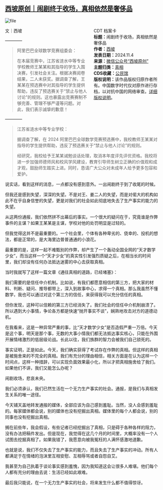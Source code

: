 <!--1730713626000-->
[西坡原创｜闹剧终于收场，真相依然是奢侈品](https://chinadigitaltimes.net/chinese/712820.html)
------

<p><img decoding="async" src="https://chinadigitaltimes.net/chinese/files/2024/11/image-1730712080663.png" alt="file"></p><div style="width:42%;float:right;padding-left:20px;"><div class="su-spoiler su-spoiler-style-fancy su-spoiler-icon-chevron-circle su-spoiler-closed" data-scroll-offset="0" data-anchor-in-url="no"><div class="su-spoiler-title" tabindex="0" role="button"><span class="su-spoiler-icon"></span>CDT 档案卡</div><div class="su-spoiler-content su-u-clearfix su-u-trim"><strong>标题：</strong>闹剧终于收场，真相依然是奢侈品<br><strong>作者：</strong><a href="https://chinadigitaltimes.net/space/西坡原创" target="_blank">西坡</a><br><strong>发表日期：</strong>2024.11.4<br><strong>来源：</strong><a href="https://web.archive.org/web/https://mp.weixin.qq.com/s/5DsnIGKcIiQyN2aTan69Jg" target="_blank">微信公众号“西坡原创”</a><br><strong>主题归类：</strong><a href="https://chinadigitaltimes.net/space/真相" target="_blank">真相</a><br><strong>CDS收藏：</strong><a href="https://chinadigitaltimes.net/space/%E5%85%AC%E6%B0%91%E9%A6%86" target="_blank" rel="noopener">公民馆</a><br><strong>版权说明：</strong>该作品版权归原作者所有。中国数字时代仅对原作进行存档，以对抗中国的网络审查。<a href="https://chinadigitaltimes.net/chinese/copyright">详细版权说明</a>。</div></div></div><p>文｜西坡</p><p>————</p><blockquote><p>阿里巴巴全球数学竞赛组委会：</p><p>在本届竞赛中，江苏省涟水中等专业学校教师王某某和其指导的学生入围决赛，引发社会关注。根据决赛阅卷结果，二人未获奖。据调查了解，王某某在预选赛中对其指导的学生提供帮助，违反了预选赛关于“禁止与他人讨论”的规则。这也暴露出竞赛赛制不够完善、管理不够严谨等问题。对此，我们表示诚挚的歉意！</p></blockquote><p>————</p><blockquote><p>江苏省涟水中等专业学校：</p><p>据调查了解，在 2024 阿里巴巴全球数学竞赛预选赛中，我校教师王某某对指导的学生提供帮助，违反了预选赛关于“禁止与他人讨论”的规则。</p><p>经研究，我校给予王某某诫勉谈话处理，取消本年度评先评优资格。我校将进一步加强师德师风和校风学风建设，教育引导师生树立正确的价值观和成才观，鼓励师生踏实上进。同时，恳请广大公众对未成年人给予更多包容和爱护。</p></blockquote><p>说实话，看到这样的消息，一点都没有感到意外。一出闹剧终于到了收尾的时候。</p><p>但我还是感到失望，深深的失望。不是对王、姜二人的失望，而是对偌大的机构如此不在乎自身信誉的失望，更是对我们的社会如此彻底地失去了生产事实的能力的失望。</p><p>从这两份通报，我们依然拼不出幕后的事实。一个很大的疑问在于，究竟谁是作弊事件的主谋？如果王某某是主谋，学校对他的处罚明显是过轻的。</p><p>但我觉得这并不是最重要的。一个社会里，个体有各种卑劣的、侥幸的、投机的想法，都是正常的，是大海里边普普通通的小浪花。</p><p>最重要的是，这样一起不难甄别的作弊，却产生了一个轰动全国全网的“天才数学少女”，而当这样一个“天才少女”的真实性引发强烈质疑之后，在相当长的时间里，我们却没有任何办法抵达迷雾的中心去获取真相。</p><p>当时我就写了这样一篇文章《通往真相的道路，已经堵塞》：</p><p>我们需要的是信任中介机制。比如说，有我们都愿意相信的第三方，把大家的材料、判断、疑问、推导都带上，深入到故事中心，求得一个真相。那么我虽然不懂数学，我也可以通过对这个第三方的信任，来获得我可以充分信任的真相。</p><p>但你发现，这种可以信赖的第三方已经消失了。我们社会的信任中介机制崩溃了。所以遇到大小事情，争论各方都是快速“抛开事实不谈”，娴熟地攻击对方的道德动机。</p><p>在我看来，这是一种异常严重的事，比“天才数学少女”是否造假严重一万倍。今天是这个事，明天是那个事，无数的大事小情我们都无法抵达事实核心，只能在外围开展情绪激烈的低层级论战。长此以往，我们族群的智力会被我们自己锁死的。</p><p>事实证明，正是如此。今天，我们确实获得了考试存在作弊的真相。但这样的真相是被施舍来的不完全的真相。我们有充分的理由相信，相关方面是在认为这样一个时间点，这样一种措辞，可以实现负面效果最小化，所以才把真相施舍给了我们。如果他们不讲，我们又能怎么办呢？</p><p>闹剧收场，悲哀未央。</p><p>我们必须承认，我们已然生活在一个无力生产事实的社会。通报，是我们与真相发生关系的唯一途径。</p><p>今天铺天盖地转发通报的媒体，全部应该为自己感到羞耻。当然，没人会感到羞耻的。每家媒体都会说，别的媒体也没有挖掘出真相。媒体里的每个人都会说，别的同事也没有挖掘出真相。</p><p>搁在前些年，我会假设，有些记者已经挖掘出了真相，只是碍于各种各样的阻力，没有办法把稿件发出。但是现在，我觉得在这几个月的时间里，大概率没有一个人试图去挖掘真相了。如果我错了，我愿意向被我冤枉的人满怀感激地道歉。</p><p>也就是说，我们不仅失去了生产事实的能力，而且失去了生产事实的冲动。所有人都满足于在情绪的泡沫里互相安慰、互相辱骂或者自怨自艾。</p><p>我甚至为自己执着于谈论事实感到羞愧，因为我知道这会让很多人难堪。他们每个人都有充分的理由去说：生活已经如此艰难。</p><p>最后我只能说，在一个无力生产事实的社会，将来发生什么都不值得惊讶。</p><div class="addtoany_share_save_container addtoany_content addtoany_content_bottom"><div class="a2a_kit a2a_kit_size_32 addtoany_list" data-a2a-url="https://chinadigitaltimes.net/chinese/712820.html" data-a2a-title="西坡原创｜闹剧终于收场，真相依然是奢侈品"><a class="a2a_button_facebook" href="https://www.addtoany.com/add_to/facebook?linkurl=https%3A%2F%2Fchinadigitaltimes.net%2Fchinese%2F712820.html&amp;linkname=%E8%A5%BF%E5%9D%A1%E5%8E%9F%E5%88%9B%EF%BD%9C%E9%97%B9%E5%89%A7%E7%BB%88%E4%BA%8E%E6%94%B6%E5%9C%BA%EF%BC%8C%E7%9C%9F%E7%9B%B8%E4%BE%9D%E7%84%B6%E6%98%AF%E5%A5%A2%E4%BE%88%E5%93%81" title="Facebook" rel="nofollow noopener" target="_blank"></a><a class="a2a_button_twitter" href="https://www.addtoany.com/add_to/twitter?linkurl=https%3A%2F%2Fchinadigitaltimes.net%2Fchinese%2F712820.html&amp;linkname=%E8%A5%BF%E5%9D%A1%E5%8E%9F%E5%88%9B%EF%BD%9C%E9%97%B9%E5%89%A7%E7%BB%88%E4%BA%8E%E6%94%B6%E5%9C%BA%EF%BC%8C%E7%9C%9F%E7%9B%B8%E4%BE%9D%E7%84%B6%E6%98%AF%E5%A5%A2%E4%BE%88%E5%93%81" title="Twitter" rel="nofollow noopener" target="_blank"></a><a class="a2a_button_telegram" href="https://www.addtoany.com/add_to/telegram?linkurl=https%3A%2F%2Fchinadigitaltimes.net%2Fchinese%2F712820.html&amp;linkname=%E8%A5%BF%E5%9D%A1%E5%8E%9F%E5%88%9B%EF%BD%9C%E9%97%B9%E5%89%A7%E7%BB%88%E4%BA%8E%E6%94%B6%E5%9C%BA%EF%BC%8C%E7%9C%9F%E7%9B%B8%E4%BE%9D%E7%84%B6%E6%98%AF%E5%A5%A2%E4%BE%88%E5%93%81" title="Telegram" rel="nofollow noopener" target="_blank"></a><a class="a2a_button_reddit" href="https://www.addtoany.com/add_to/reddit?linkurl=https%3A%2F%2Fchinadigitaltimes.net%2Fchinese%2F712820.html&amp;linkname=%E8%A5%BF%E5%9D%A1%E5%8E%9F%E5%88%9B%EF%BD%9C%E9%97%B9%E5%89%A7%E7%BB%88%E4%BA%8E%E6%94%B6%E5%9C%BA%EF%BC%8C%E7%9C%9F%E7%9B%B8%E4%BE%9D%E7%84%B6%E6%98%AF%E5%A5%A2%E4%BE%88%E5%93%81" title="Reddit" rel="nofollow noopener" target="_blank"></a><a class="a2a_button_whatsapp" href="https://www.addtoany.com/add_to/whatsapp?linkurl=https%3A%2F%2Fchinadigitaltimes.net%2Fchinese%2F712820.html&amp;linkname=%E8%A5%BF%E5%9D%A1%E5%8E%9F%E5%88%9B%EF%BD%9C%E9%97%B9%E5%89%A7%E7%BB%88%E4%BA%8E%E6%94%B6%E5%9C%BA%EF%BC%8C%E7%9C%9F%E7%9B%B8%E4%BE%9D%E7%84%B6%E6%98%AF%E5%A5%A2%E4%BE%88%E5%93%81" title="WhatsApp" rel="nofollow noopener" target="_blank"></a><a class="a2a_button_email" href="https://www.addtoany.com/add_to/email?linkurl=https%3A%2F%2Fchinadigitaltimes.net%2Fchinese%2F712820.html&amp;linkname=%E8%A5%BF%E5%9D%A1%E5%8E%9F%E5%88%9B%EF%BD%9C%E9%97%B9%E5%89%A7%E7%BB%88%E4%BA%8E%E6%94%B6%E5%9C%BA%EF%BC%8C%E7%9C%9F%E7%9B%B8%E4%BE%9D%E7%84%B6%E6%98%AF%E5%A5%A2%E4%BE%88%E5%93%81" title="Email" rel="nofollow noopener" target="_blank"></a><a class="a2a_button_copy_link" href="https://www.addtoany.com/add_to/copy_link?linkurl=https%3A%2F%2Fchinadigitaltimes.net%2Fchinese%2F712820.html&amp;linkname=%E8%A5%BF%E5%9D%A1%E5%8E%9F%E5%88%9B%EF%BD%9C%E9%97%B9%E5%89%A7%E7%BB%88%E4%BA%8E%E6%94%B6%E5%9C%BA%EF%BC%8C%E7%9C%9F%E7%9B%B8%E4%BE%9D%E7%84%B6%E6%98%AF%E5%A5%A2%E4%BE%88%E5%93%81" title="Copy Link" rel="nofollow noopener" target="_blank"></a><a class="a2a_dd addtoany_share_save addtoany_share" href="https://www.addtoany.com/share"></a></div></div>
